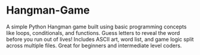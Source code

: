 # Hangman-Game
A simple Python Hangman game built using basic programming concepts like loops, conditionals, and functions. Guess letters to reveal the word before you run out of lives! Includes ASCII art, word list, and game logic split across multiple files. Great for beginners and intermediate level coders.
